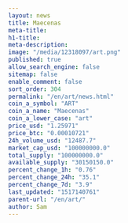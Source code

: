 ```yaml
---
layout: news
title: Maecenas
meta-title: 
h1-title: 
meta-description: 
image: "/media/12318097/art.png"
published: true
allow_search_engine: false
sitemap: false
enable_comment: false
sort_order: 304
permalink: "/en/art/news.html"
coin_a_symbol: "ART"
coin_a_name: "Maecenas"
coin_a_lower_case: "art"
price_usd: "1.25971"
price_btc: "0.00010721"
24h_volume_usd: "12487.7"
market_cap_usd: "100000000.0"
total_supply: "100000000.0"
available_supply: "30150150.0"
percent_change_1h: "0.76"
percent_change_24h: "35.1"
percent_change_7d: "3.9"
last_updated: "1517140761"
parent-url: "/en/art/"
author: Sam
---
```


